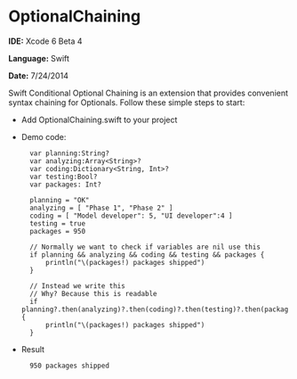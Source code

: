 OptionalChaining
================

**IDE:** Xcode 6 Beta 4

**Language:** Swift

**Date:** 7/24/2014

Swift Conditional Optional Chaining is an extension that provides convenient syntax chaining for Optionals. Follow these simple steps to start:

* Add OptionalChaining.swift to your project

* Demo code:

		var planning:String?
		var analyzing:Array<String>?
		var coding:Dictionary<String, Int>?
		var testing:Bool?
		var packages: Int?
		
		planning = "OK"
		analyzing = [ "Phase 1", "Phase 2" ]
		coding = [ "Model developer": 5, "UI developer":4 ]
		testing = true
		packages = 950
		
		// Normally we want to check if variables are nil use this
        if planning && analyzing && coding && testing && packages {
            println("\(packages!) packages shipped")
        }
        
        // Instead we write this
        // Why? Because this is readable
        if planning?.then(analyzing)?.then(coding)?.then(testing)?.then(packages) {
            println("\(packages!) packages shipped")
        }

* Result

		950 packages shipped
		
